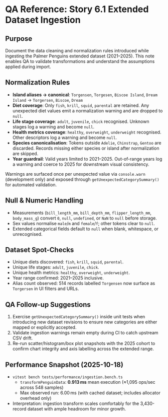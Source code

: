 # QA Reference: Story 6.1 Extended Dataset Ingestion

## Purpose

Document the data cleaning and normalization rules introduced while ingesting the Palmer Penguins extended dataset (2021–2025). This note enables QA to validate transformations and understand the assumptions applied during import.

## Normalization Rules

- **Island aliases → canonical**: `Torgensen`, `Torgesen`, `Biscoe Island`, `Dream Island` → `Torgersen`, `Biscoe`, `Dream`
- **Diet coverage**: Only `fish`, `krill`, `squid`, `parental` are retained. Any unexpected diet values emit a normalization warning and are dropped to `null`.
- **Life stage coverage**: `adult`, `juvenile`, `chick` recognised. Unknown stages log a warning and become `null`.
- **Health metrics coverage**: `healthy`, `overweight`, `underweight` recognised. Other descriptors log a warning and become `null`.
- **Species canonicalisation**: Tokens outside `Adelie`, `Chinstrap`, `Gentoo` are discarded. Records missing either species or island after normalization are skipped.
- **Year guardrail**: Valid years limited to 2021–2025. Out-of-range years log a warning and coerce to 2025 for downstream visual consistency.

Warnings are surfaced once per unexpected value via `console.warn` (development only) and exposed through `getUnexpectedCategorySummary()` for automated validation.

## Null & Numeric Handling

- Measurements (`bill_length_mm`, `bill_depth_mm`, `flipper_length_mm`, `body_mass_g`) convert `0`, `null`, `undefined`, or `NaN` to `null` before storage.
- Sex values normalise `male`/`m` and `female`/`f`; other tokens clear to `null`.
- Extended categorical fields default to `null` when blank, whitespace, or unrecognised.

## Dataset Spot-Checks

- Unique diets discovered: `fish`, `krill`, `squid`, `parental`.
- Unique life stages: `adult`, `juvenile`, `chick`.
- Unique health metrics: `healthy`, `overweight`, `underweight`.
- Year range confirmed: 2021–2025 inclusive.
- Alias count observed: 514 records labelled `Torgensen` now surface as `Torgersen` in UI filters and URLs.

## QA Follow-up Suggestions

1. Exercise `getUnexpectedCategorySummary()` inside unit tests when introducing new dataset revisions to ensure new categories are either mapped or explicitly accepted.
2. Validate ingestion warnings remain empty during CI to catch upstream CSV drift.
3. Re-run scatter/histogram/box plot snapshots with the 2025 cohort to confirm chart integrity and axis labelling across the extended range.

## Performance Snapshot (2025-10-18)

- `vitest bench tests/performance/ingestion.bench.ts`
  - `transformPenguinData`: **0.913 ms** mean execution (≈1,095 ops/sec across 548 samples)
  - Max observed run: 6.00 ms (with cached dataset; includes allocator overhead only)
- Interpretation: ingestion transform scales comfortably for the 3,430-record dataset with ample headroom for minor growth.
